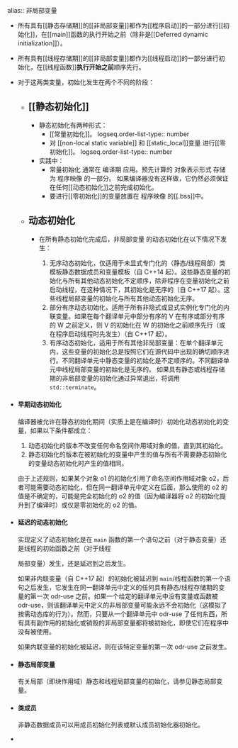 alias:: 非局部变量

- 所有具有[[静态存储期]]的[[非局部变量]]都作为[[程序启动]]的一部分进行[[初始化]]，在[[main]]函数的执行开始之前（除非是[[Deferred dynamic initialization]]）。
- 所有具有[[线程存储期]]的[[非局部变量]]都作为[[线程启动]]的一部分进行初始化，在[[线程函数]]**执行开始之前**顺序先行。
- 对于这两类变量，初始化发生在两个不同的阶段：
	- ## [[静态初始化]]
		- 静态初始化有两种形式：
			- [[常量初始化]]。
			  logseq.order-list-type:: number
			- 对 [[non-local static variable]] 和 [[static_local]]变量 进行[[零初始化]]。
			  logseq.order-list-type:: number
		- 实践中：
			- 常量初始化 通常在 编译期 应用。预先计算的 对象表示形式 存储为 程序映像 的一部分。
			  如果编译器没有这样做，它仍然必须保证在任何[[动态初始化]]之前完成初始化。
			- 要进行[[零初始化]]的变量放置在 程序映像 的[[.bss]]中。
	- ## 动态初始化
		- 在所有静态初始化完成后，非局部变量 的动态初始化在以下情况下发生：
		  
		  1) 无序动态初始化，仅适用于未显式专门化的（静态/线程局部）类模板静态数据成员和变量模板（自 C++14 起）。这些静态变量的初始化与所有其他动态初始化不定顺序，除非程序在变量初始化之前启动线程，在这种情况下，其初始化是无序的（自 C++17 起）。这些线程局部变量的初始化与所有其他动态初始化无序。
		  2) 部分有序动态初始化，适用于所有非隐式或显式实例化专门化的内联变量。如果在每个翻译单元中部分有序的 V 在有序或部分有序的 W 之前定义，则 V 的初始化在 W 的初始化之前顺序先行（或在程序启动线程时先发生）（自 C++17 起）。
		  3) 有序动态初始化，适用于所有其他非局部变量：在单个翻译单元内，这些变量的初始化总是按照它们在源代码中出现的确切顺序进行。不同翻译单元中静态变量的初始化是不定顺序的。不同翻译单元中线程局部变量的初始化是无序的。
		  如果具有静态或线程存储期的非局部变量的初始化通过异常退出，将调用 `std::terminate`。
- #### 早期动态初始化
  编译器被允许在静态初始化期间（实质上是在编译时）初始化动态初始化的变量，如果以下条件都成立：
  
  1) 动态初始化的版本不改变任何命名空间作用域对象的值，直到其初始化。
  2) 静态初始化的版本在被初始化的变量中产生的值与所有不需要静态初始化的变量动态初始化时产生的值相同。
  
  由于上述规则，如果某个对象 o1 的初始化引用了命名空间作用域对象 o2，后者可能需要动态初始化，但在同一翻译单元中定义在后面，那么使用的 o2 的值是不确定的，可能是完全初始化的 o2 的值（因为编译器将 o2 的初始化提升到了编译时）或仅是零初始化的 o2 的值。
- #### 延迟的动态初始化
  实现定义了动态初始化是在 `main` 函数的第一个语句之前（对于静态变量）还是线程的初始函数之前（对于线程
  
  局部变量）发生，还是延迟到之后发生。
  
  如果非内联变量（自 C++17 起）的初始化被延迟到 `main`/线程函数的第一个语句之后发生，它发生在同一翻译单元中定义的任何具有静态/线程存储期的变量的第一次 odr-use 之前。如果一个给定的翻译单元中没有变量或函数被 odr-use，则该翻译单元中定义的非局部变量可能永远不会初始化（这模拟了按需动态库的行为）。然而，只要从一个翻译单元中 odr-use 了任何东西，所有具有副作用的初始化或销毁的非局部变量都将被初始化，即使它们在程序中没有被使用。
  
  如果内联变量的初始化被延迟，则在该特定变量的第一次 odr-use 之前发生。
- #### 静态局部变量
  有关局部（即块作用域）静态和线程局部变量的初始化，请参见静态局部变量。
- #### 类成员
  非静态数据成员可以用成员初始化列表或默认成员初始化器初始化。
-